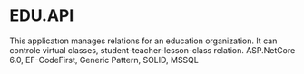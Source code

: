 # EDU.API
 This applicatıon manages relations for an education organization. It can controle virtual classes, student-teacher-lesson-class relation.
 ASP.NetCore 6.0, EF-CodeFirst, Generic Pattern, SOLID, MSSQL
